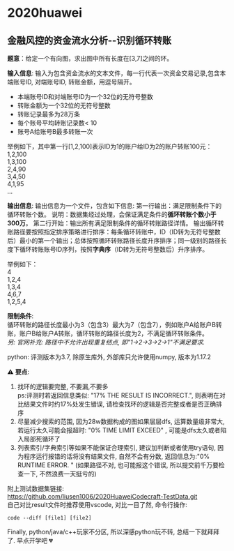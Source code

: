 # 2020huawei
## 金融风控的资金流水分析--识别循环转账

**题意**：给定一个有向图，求出图中所有长度在[3,7]之间的环。  

**输入信息**: 输入为包含资金流水的文本文件，每一行代表一次资金交易记录,包含本端账号ID, 对端账号ID, 转账金额，用逗号隔开。
+ 本端账号ID和对端账号ID为一个32位的无符号整数
+ 转账金额为一个32位的无符号整数
+ 转账记录最多为28万条
+ 每个账号平均转账记录数< 10
+ 账号A给账号B最多转账一次
>
举例如下，其中第一行[1,2,100]表示ID为1的账户给ID为2的账户转账100元：  
1,2,100  
1,3,100  
2,4,90  
3,4,50  
4,1,95  
...

**输出信息**: 
输出信息为一个文件，包含如下信息:
第一行输出：满足限制条件下的循环转账个数。
说明：数据集经过处理，会保证满足条件的**循环转账个数小于300万**。
第二行开始：输出所有满足限制条件的循环转账路径详情。
输出循环转账路径要按照指定排序策略进行排序：每条循环转账中，ID（ID转为无符号整数后）最小的第一个输出；总体按照循环转账路径长度升序排序；同一级别的路径长度下循环转账账号ID序列，按照**字典序**（ID转为无符号整数后）升序排序。  
>
举例如下：  
4  
1,2,4  
1,3,4  
4,6,7  
1,2,5,4  

**限制条件**:  
循环转账的路径长度最小为3（包含3）最大为7（包含7），例如账户A给账户B转账，账户B给账户A转账，循环转账的路径长度为2，不满足循环转账条件。  
*另: 官网补充: 路径中不允许出现重复结点, 即"1->2->3->2->1"不满足要求.*

python: 评测版本为3.7, 除原生库外, 外部库只允许使用numpy, 版本为1.17.2  

:warning: **要点**: 
1. 找环的逻辑要完整, 不要漏,不要多  
   ps:评测时若返回信息类似:  "17% THE RESULT IS INCORRECT.", 则表明在对比结果文件时约17%处发生错误, 请检查找环的逻辑是否完整或者是否正确排序
2. 尽量减少搜索的范围, 因为28w数据构成的图如果层层dfs, 运算数量级非常大, 若运行太久可能会报超时: "0% TIME LIMIT EXCEED" , 可能是dfs太久或者陷入局部死循环了
3. 列表索引/字典索引等如果不能保证合理索引, 建议加判断或者使用try语句, 因为程序运行报错的话将没有结果文件, 自然不会有分数, 返回信息为:"0% RUNTIME ERROR. " (如果路径不对, 也可能报这个错误, 所以提交前千万要检查一下, 不然浪费一天挺亏的)

附上测试数据集链接:  
https://github.com/liusen1006/2020HuaweiCodecraft-TestData.git  
自己对比result文件时推荐使用vscode, 对比一目了然, 命令行操作: 
```shell
code --diff [file1] [file2]
```

Finally, python/java/c++玩家不分区, 所以深感python玩不转, 总结一下就拜拜了. 早点开学吧 :broken_heart: